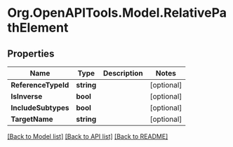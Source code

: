# Org.OpenAPITools.Model.RelativePathElement

## Properties

Name | Type | Description | Notes
------------ | ------------- | ------------- | -------------
**ReferenceTypeId** | **string** |  | [optional] 
**IsInverse** | **bool** |  | [optional] 
**IncludeSubtypes** | **bool** |  | [optional] 
**TargetName** | **string** |  | [optional] 

[[Back to Model list]](../README.md#documentation-for-models) [[Back to API list]](../README.md#documentation-for-api-endpoints) [[Back to README]](../README.md)

